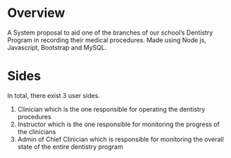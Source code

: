 # Overview
A System proposal to aid one of the branches of our school’s Dentistry Program in recording their medical procedures. Made using Node js, Javascript, Bootstrap and MySQL.

# Sides
In total, there exist 3 user sides.

1. Clinician which is the one responsible for operating the dentistry procedures
2. Instructor which is the one responsible for monitoring the progress of the clinicians
3. Admin of Chief Clinician which is responsible for monitoring the overall state of the entire dentistry program

